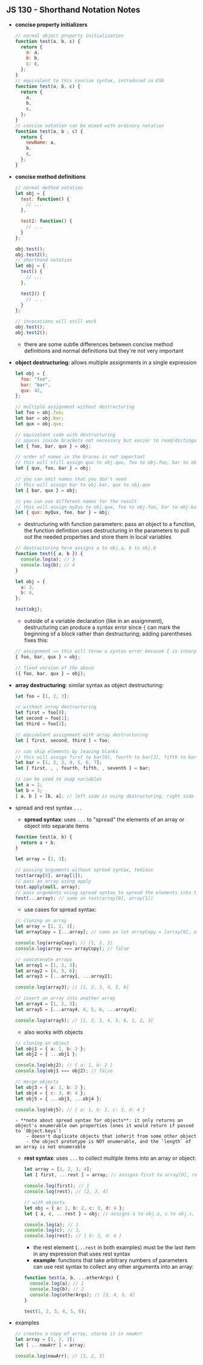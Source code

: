 ## JS 130 - Shorthand Notation Notes ##

- **concise property initializers**
  ```javascript
  // normal object property initialization  
  function test(a, b, c) {
    return {
      a: a,
      b: b,
      c: c,
    };
  }
  // equivalent to this concise syntax, introduced in ES6
  function test(a, b, c) {
    return {
      a,
      b,
      c,
    };
  }
  // concise notation can be mixed with ordinary notation
  function test(a, b , c) {
    return {
      newName: a,
      b,
      c,
    };
  }
  ```
- **concise method definitions**
  ```javascript
  // normal method notation
  let obj = {
    test: function() {
      // ...
    },

    test2: function() {
      // ...
    }
  };

  obj.test();
  obj.test2();
  // shorthand notation
  let obj = {
    test() {
      // ...
    },

    test2() {
      // ...
    }
  };

  // invocations will still work
  obj.test();
  obj.test2();
  ```
  - there are some subtle differences between concise method definitions and normal definitions but they're not very important
- **object destructuring**: allows multiple assignments in a single expression
  ```javascript
  let obj = {
    foo: "foo",
    bar: "bar",
    qux: 42,
  };

  // multiple assignment without destructuring
  let foo = obj.foo;
  let bar = obj.bar;
  let qux = obj.qux;

  // equivalent code with destructuring
  // spaces inside brackets not necessary but easier to read/distinguish from literal syntax
  let { foo, bar, qux } = obj;

  // order of names in the braces is not important
  // this will still assign qux to obj.qux, foo to obj.foo, bar to obj.bar
  let { qux, foo, bar } = obj;

  // you can omit names that you don't need
  // this will assign bar to obj.bar, qux to obj.qux
  let { bar, qux } = obj;

  // you can use different names for the result
  // this will assign myQux to obj.qux, foo to obj.foo, bar to obj.bar
  let { qux: myQux, foo, bar } = obj;
  ```
  - destructuring with function parameters: pass an object to a function, the function definition uses destructuring in the parameters to pull out the needed properties and store them in local variables
  ```javascript
  // destructuring here assigns a to obj.a, b to obj.b
  function test({ a, b }) {
    console.log(a); // 3
    console.log(b); // 4
  }

  let obj = {
    a: 3,
    b: 4,
  };

  test(obj);
  ```
  - outside of a variable declaration (like in an assignment), destructuring can produce a syntax error since `{` can mark the beginning of a block rather than destructuring; adding parentheses fixes this:
  ```javascript
  // assignment => this will throw a syntax error because { is interpreted as starting a block
  { foo, bar, qux } = obj;

  // fixed version of the above
  ({ foo, bar, qux } = obj);
  ```
- **array destructuring**: similar syntax as object destructuring:
  ```javascript
  let foo = [1, 2, 3];

  // without array destructuring
  let first = foo[0];
  let second = foo[1];
  let third = foo[2];

  // equivalent assignment with array destructuring
  let [ first, second, third ] = foo;

  // can skip elements by leaving blanks
  // this will assign first to bar[0], fourth to bar[3], fifth to bar[4], seventh to bar[6]
  let bar = [1, 2, 3, 4, 5, 6, 7];
  let [ first, , , fourth, fifth, , seventh ] = bar;

  // can be used to swap variables
  let a = 2;
  let b = 3;
  [ a, b ] = [b, a]; // left side is using destructuring, right side is array literal syntax
  ```
- spread and rest syntax `...`
  - **spread syntax**: uses `...` to "spread" the elements of an array or object into separate items
  ```javascript
  function test(a, b) {
    return a + b;
  }

  let array = [2, 3];

  // passing arguments without spread syntax, tedious
  test(array[0], array[1]);
  // pass an array using apply
  test.apply(null, array);
  // pass arguments using spread syntax to spread the elements into the parameters
  test(...array); // same as test(array[0], array[1])
  ```
    - use cases for spread syntax:
    ```javascript
    // cloning an array
    let array = [1, 2, 3];
    let arrayCopy = [...array]; // same as let arrayCopy = [array[0], array[1], array[2]]

    console.log(arrayCopy); // [1, 2, 3]
    console.log(array === arrayCopy); // false

    // concatenate arrays
    let array1 = [1, 2, 3];
    let array2 = [4, 5, 6];
    let array3 = [...array1, ...array2];

    console.log(array3); // [1, 2, 3, 4, 5, 6]

    // insert an array into another array
    let array4 = [1, 2, 3];
    let array5 = [...array4, 4, 5, 6, ...array4];

    console.log(array5); // [1, 2, 3, 4, 5, 6, 1, 2, 3]
    ```
    - also works with objects
    ```javascript
    // cloning an object
    let obj1 = { a: 1, b: 2 };
    let obj2 = { ...obj1 };

    console.log(obj2); // { a: 1, b: 2 }
    console.log(obj1 === obj2); // false

    // merge objects
    let obj3 = { a: 1, b: 2 };
    let obj4 = { c: 3, d: 4 };
    let obj5 = { ...obj3, ...obj4 };
    
    console.log(obj5); // { a: 1, b: 2, c: 3, d: 4 }
    ```
      - **note about spread syntax for objects**: it only returns an object's enumerable own properties (ones it would return if passed to `Object.keys`)
          - doesn't duplicate objects that inherit from some other object
          - the object prototype is NOT enumerable, and the `length` of an array is not enumerable
  - **rest syntax**: uses `...` to collect multiple items into an array or object:
    ```javascript
    let array = [1, 2, 3, 4];
    let [ first, ...rest ] = array; // assigns first to array[0], rest to [array[1], array[2], array[3]]
    
    console.log(first); // 1
    console.log(rest); // [2, 3, 4]

    // with objects
    let obj = { a: 1, b: 2, c: 3, d: 4 };
    let { a, c, ...rest } = obj; // assigns a to obj.a, c to obj.c, rest to { b: 2, d: 4 }

    console.log(a); // 1
    console.log(c); // 3,
    console.log(rest); // { b: 2, d: 4 }
    ```
    - the rest element (`...rest` in both examples) must be the last item in any expression that uses rest syntax
    - **example**: functions that take arbitrary numbers of parameters can use rest syntax to collect any other arguments into an array:
    ```javascript
    function test(a, b, ...otherArgs) {
      console.log(a); // 1
      console.log(b); // 2
      console.log(otherArgs); // [3, 4, 5, 6]
    }

    test(1, 2, 3, 4, 5, 6);
    ```

- examples
    ```javascript
    // creates a copy of array, stores it in newArr
    let array = [1, 2, 3];
    let [ ...newArr ] = array;

    console.log(newArr); // [1, 2, 3]
    ```